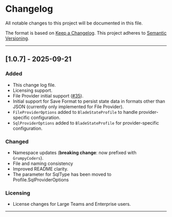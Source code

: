 # Changelog
All notable changes to this project will be documented in this file.

The format is based on [Keep a Changelog](https://keepachangelog.com/en/1.1.0/).
This project adheres to [Semantic Versioning](https://semver.org/spec/v2.0.0.html).

---

## [1.0.7] - 2025-09-21
### Added
- This change log file.
- Licensing support.
- File Provider initial support ([#35](https://github.com/grumpy-coders/BladeState/issues/35)).
- Initial support for Save Format to persist state data in formats other than JSON (currently only implemented for File Provider).
- `FileProviderOptions` added to `BladeStateProfile` to handle provider-specific configuration.
- `SqlProviderOptions` added to `BladeStateProfile` for provider-specific configuration.

### Changed
- Namespace updates (**breaking change**: now prefixed with `GrumpyCoders`).
- File and naming consistency
- Improved README clarity.
- The parameter for SqlType has been moved to Profile.SqlProviderOptions

### Licensing
- License changes for Large Teams and Enterprise users.

---
